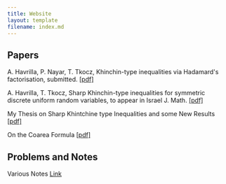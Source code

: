 ```yaml
---
title: Website
layout: template
filename: index.md
---
```


## Papers

A. Havrilla, P. Nayar, T. Tkocz, Khinchin-type inequalities via Hadamard's factorisation, submitted. <a href="https://arxiv.org/abs/2102.09500">[pdf]</a>

A. Havrilla, T. Tkocz, Sharp Khinchin-type inequalities for symmetric discrete uniform random variables, to appear in Israel J. Math. <a href="https://arxiv.org/abs/1912.13345">[pdf]</a>

My Thesis on Sharp Khintchine type Inequalities and some New Results <a href="https://github.com/Dahoas/Notes/blob/master/TkoczResearch/mastersThesis/Draft%203/thesis_draft_3.pdf">[pdf]</a>

On the Coarea Formula <a href="https://github.com/Dahoas/Notes/blob/master/Spring%202020%20and%20Prior/CoAreaReport.pdf">[pdf]</a>

## Problems and Notes

Various Notes <a href="https://github.com/Dahoas/Notes">Link</a>
